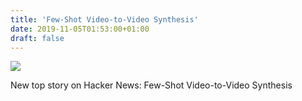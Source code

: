 ```yaml
---
title: 'Few-Shot Video-to-Video Synthesis'
date: 2019-11-05T01:53:00+01:00
draft: false
---
```


![](https://ifttt.com/images/no_image_card.png)  

New top story on Hacker News: Few-Shot Video-to-Video Synthesis